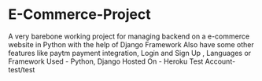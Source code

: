 # E-Commerce-Project
A very barebone working project for managing backend on a e-commerce website in Python with the help of Django Framework
Also have some other features like paytm payment integration, Login and Sign Up , 
Languages or Framework Used - Python, Django
Hosted On - Heroku
Test Account- test/test
